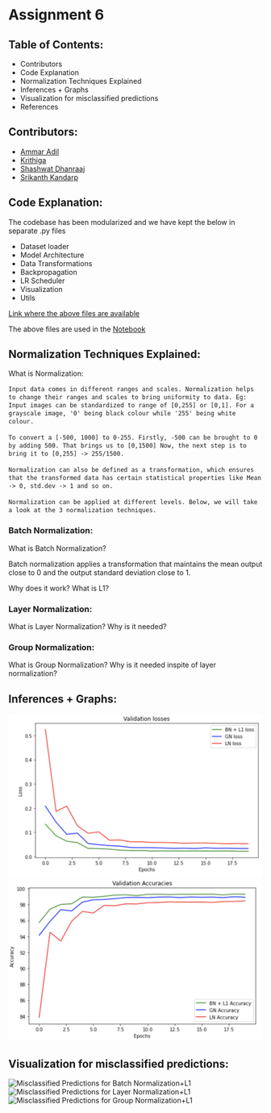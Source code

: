 # Assignment 6 

## Table of Contents:

* Contributors
* Code Explanation
* Normalization Techniques Explained
* Inferences + Graphs
* Visualization for misclassified predictions
* References

## Contributors:

* [Ammar Adil](https://github.com/adilsammar)
* [Krithiga](https://github.com/BottleSpink)
* [Shashwat Dhanraaj](https://github.com/sdhanraaj12)
* [Srikanth Kandarp](https://github.com/Srikanth-Kandarp)

## Code Explanation:

The codebase has been modularized and we have kept the below in separate .py files

* Dataset loader 
* Model Architecture
* Data Transformations
* Backpropagation
* LR Scheduler
* Visualization
* Utils 

<To include code explanations>

[Link where the above files are available](https://github.com/adilsammar/woolly-of-cv/tree/main/assets/mnist/mnist)

The above files are used in the [Notebook](https://github.com/adilsammar/woolly-of-cv/blob/main/assets/mnist/notebook/MNIST_ALBUMENTATION_CONSOLIDATED.ipynb)

## Normalization Techniques Explained:
  
  What is Normalization:
  
    Input data comes in different ranges and scales. Normalization helps to change their ranges and scales to bring uniformity to data. Eg: Input images can be standardized to range of [0,255] or [0,1]. For a grayscale image, '0' being black colour while '255' being white colour.
  
    To convert a [-500, 1000] to 0-255. Firstly, -500 can be brought to 0 by adding 500. That brings us to [0,1500] Now, the next step is to bring it to [0,255] -> 255/1500.
  
    Normalization can also be defined as a transformation, which ensures that the transformed data has certain statistical properties like Mean -> 0, std.dev -> 1 and so on.
  
    Normalization can be applied at different levels. Below, we will take a look at the 3 normalization techniques.

### Batch Normalization:
  
  What is Batch Normalization?
  
  Batch normalization applies a transformation that maintains the mean output close to 0 and the output standard deviation close to 1.
  
  Why does it work?
  What is L1?

### Layer Normalization:
  What is Layer Normalization?
  Why is it needed?

### Group Normalization:
  What is Group Normalization?
  Why is it needed inspite of layer normalization?

## Inferences + Graphs:
  
  ![Validation Losses](../../assets/Validation_Losses_For_AllNorm.png)
  ![Validation Accuracy](../../assets/Validation_Accuracy_For_AllNorm.png)
  
## Visualization for misclassified predictions:
 
  ![Misclassified Predictions for Batch Normalization+L1](./assets/MisPre_BNL1.png)
  ![Misclassified Predictions for Layer Normalization+L1](./assets/MisPre_LayerN.png)
  ![Misclassified Predictions for Group Normalization+L1](./assets/MisPre_GroupN.png)
  

